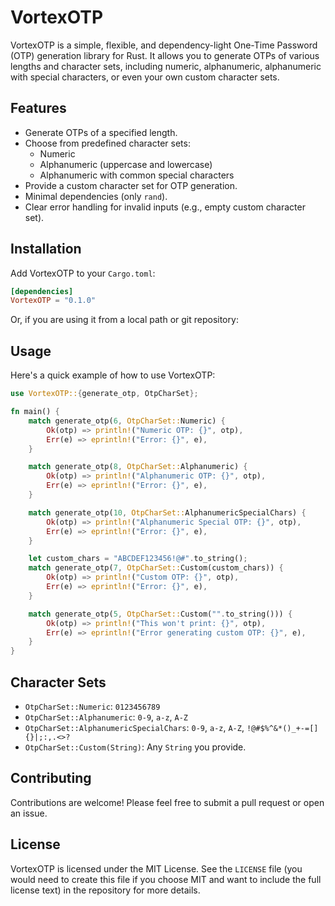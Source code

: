 # VortexOTP

VortexOTP is a simple, flexible, and dependency-light One-Time Password (OTP) generation library for Rust. It allows you to generate OTPs of various lengths and character sets, including numeric, alphanumeric, alphanumeric with special characters, or even your own custom character sets.

## Features

- Generate OTPs of a specified length.
- Choose from predefined character sets:
  - Numeric
  - Alphanumeric (uppercase and lowercase)
  - Alphanumeric with common special characters
- Provide a custom character set for OTP generation.
- Minimal dependencies (only `rand`).
- Clear error handling for invalid inputs (e.g., empty custom character set).

## Installation

Add VortexOTP to your `Cargo.toml`:

```toml
[dependencies]
VortexOTP = "0.1.0"
```

Or, if you are using it from a local path or git repository:

## Usage

Here's a quick example of how to use VortexOTP:

```rust
use VortexOTP::{generate_otp, OtpCharSet};

fn main() {
    match generate_otp(6, OtpCharSet::Numeric) {
        Ok(otp) => println!("Numeric OTP: {}", otp),
        Err(e) => eprintln!("Error: {}", e),
    }

    match generate_otp(8, OtpCharSet::Alphanumeric) {
        Ok(otp) => println!("Alphanumeric OTP: {}", otp),
        Err(e) => eprintln!("Error: {}", e),
    }

    match generate_otp(10, OtpCharSet::AlphanumericSpecialChars) {
        Ok(otp) => println!("Alphanumeric Special OTP: {}", otp),
        Err(e) => eprintln!("Error: {}", e),
    }

    let custom_chars = "ABCDEF123456!@#".to_string();
    match generate_otp(7, OtpCharSet::Custom(custom_chars)) {
        Ok(otp) => println!("Custom OTP: {}", otp),
        Err(e) => eprintln!("Error: {}", e),
    }

    match generate_otp(5, OtpCharSet::Custom("".to_string())) {
        Ok(otp) => println!("This won't print: {}", otp),
        Err(e) => eprintln!("Error generating custom OTP: {}", e),
    }
}
```

## Character Sets

- `OtpCharSet::Numeric`: `0123456789`
- `OtpCharSet::Alphanumeric`: `0-9`, `a-z`, `A-Z`
- `OtpCharSet::AlphanumericSpecialChars`: `0-9`, `a-z`, `A-Z`, `!@#$%^&*()_+-=[]{}|;:,.<>?`
- `OtpCharSet::Custom(String)`: Any `String` you provide.

## Contributing

Contributions are welcome! Please feel free to submit a pull request or open an issue.

## License

VortexOTP is licensed under the MIT License. See the `LICENSE` file (you would need to create this file if you choose MIT and want to include the full license text) in the repository for more details.
